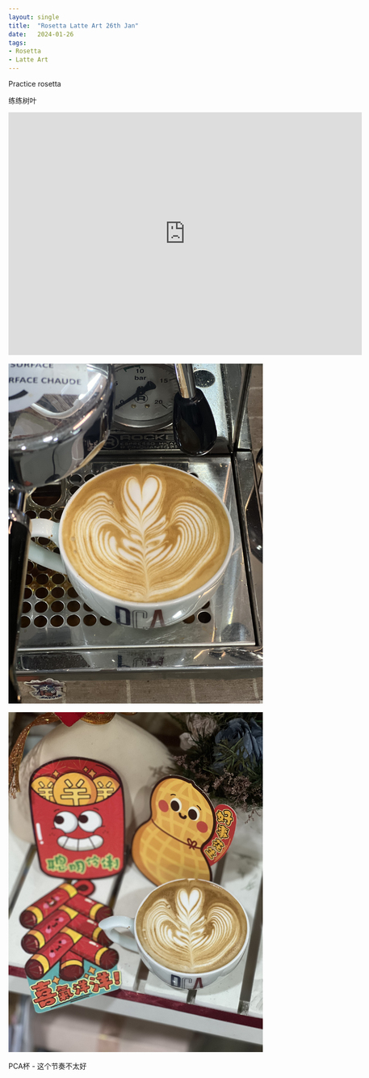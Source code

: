 ```yaml
---
layout: single
title:  "Rosetta Latte Art 26th Jan"
date:   2024-01-26
tags:
- Rosetta
- Latte Art
---
```



Practice rosetta

练练树叶


<div class="embed-container">
  <iframe
      src="https://www.youtube.com/embed/7udeh7HXDSU"
      width="700"
      height="480"
      frameborder="0"
      allowfullscreen="true">
  </iframe>
</div>



![](/assets/img/2024/01/26/IMG_2667.jpg)

![](/assets/img/2024/01/26/IMG_2670.jpg)


PCA杯 - 这个节奏不太好
